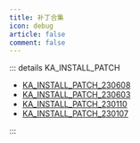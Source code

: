 ```yaml
---
title: 补丁合集
icon: debug
article: false
comment: false
---
```


::: details KA_INSTALL_PATCH

- [KA_INSTALL_PATCH_230608](/posts/ka_install_patch_230608.html)
- [KA_INSTALL_PATCH_230603](/posts/ka_install_patch_230603.html)
- [KA_INSTALL_PATCH_230110](/posts/ka_install_patch_230110.html)
- [KA_INSTALL_PATCH_230107](/posts/ka_install_patch_230107.html)


:::

<Share colorful />
